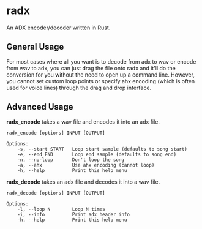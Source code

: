 radx
====

An ADX encoder/decoder written in Rust.

General Usage
-------------

For most cases where all you want is to decode from adx to wav or encode from
wav to adx, you can just drag the file onto radx and it'll do the conversion for
you without the need to open up a command line. However, you cannot set custom
loop points or specify ahx encoding (which is often used for voice lines)
through the drag and drop interface.

Advanced Usage
--------------

**radx_encode** takes a wav file and encodes it into an adx file.
```
radx_encode [options] INPUT [OUTPUT]

Options:
    -s, --start START   Loop start sample (defaults to song start)
    -e, --end END       Loop end sample (defaults to song end)
    -n, --no-loop       Don't loop the song
    -a, --ahx           Use ahx encoding (cannot loop)
    -h, --help          Print this help menu
```

**radx_decode** takes an adx file and decodes it into a wav file.
```
radx_decode [options] INPUT [OUTPUT]

Options:
    -l, --loop N        Loop N times
    -i, --info          Print adx header info
    -h, --help          Print this help menu
```
